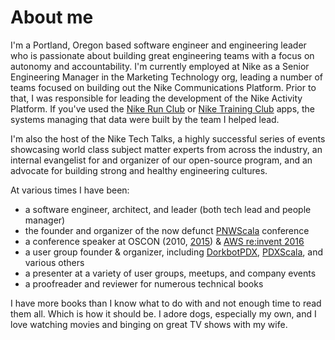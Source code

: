 # About me

I'm a Portland, Oregon based software engineer and engineering leader who is passionate about building great engineering teams with a focus on autonomy and accountability. I'm currently employed at Nike as a Senior Engineering Manager in the Marketing Technology org, leading a number of teams focused on building out the Nike Communications Platform. Prior to that, I was responsible for leading the development of the Nike Activity Platform. If you've used the [Nike Run Club](https://www.nike.com/us/en_us/c/running/nike-run-club) or [Nike Training Club](https://www.nike.com/us/en_us/c/nike-plus/training-app) apps, the systems managing that data were built by the team I helped lead.

I'm also the host of the Nike Tech Talks, a highly successful series of events showcasing world class subject matter experts from across the industry, an internal evangelist for and organizer of our open-source program, and an advocate for building strong and healthy engineering cultures.

At various times I have been:

* a software engineer, architect, and leader (both tech lead and people manager)
* the founder and organizer of the now defunct [PNWScala](http://pnwscala.org/) conference
* a conference speaker at OSCON (2010, [2015](https://youtu.be/-LiQCpPj8RM)) & [AWS re:invent 2016](https://youtu.be/7R5FLvr-aBE)
* a user group founder & organizer, including [DorkbotPDX](http://dorkbotpdx.org/), [PDXScala](https://www.meetup.com/PDXScala/), and various others
* a presenter at a variety of user groups, meetups, and company events
* a proofreader and reviewer for numerous technical books

I have more books than I know what to do with and not enough time to read them all. Which is how it should be. I adore dogs, especially my own, and I love watching movies and binging on great TV shows with my wife.
